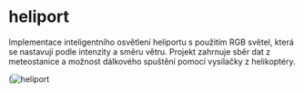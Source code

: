 # heliport
Implementace inteligentního osvětlení heliportu s použitím RGB světel, která se nastavují podle intenzity a směru větru. Projekt zahrnuje sběr dat z meteostanice a možnost dálkového spuštění pomocí vysílačky z helikoptéry.

(![heliport](https://github.com/HonzaAntos/heliport/assets/112206462/883ce36c-16dd-4054-aaab-61f35eedb444)


